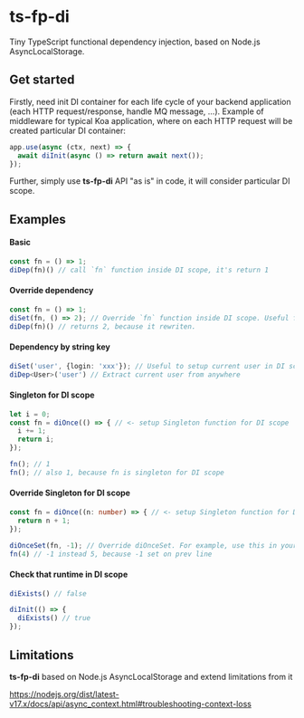 # ts-fp-di
Tiny TypeScript functional dependency injection, based on Node.js AsyncLocalStorage.

## Get started
Firstly, need init DI container for each life cycle of your backend application (each HTTP request/response, handle MQ message, ...).
Example of middleware for typical Koa application, where on each HTTP request will be created particular DI container:

```typescript
app.use(async (ctx, next) => {
  await diInit(async () => return await next());
});
```

Further, simply use **ts-fp-di** API "as is" in code, it will consider particular DI scope.

## Examples

#### Basic

```typescript
const fn = () => 1;
diDep(fn)() // call `fn` function inside DI scope, it's return 1
```

#### Override dependency

```typescript
const fn = () => 1;
diSet(fn, () => 2); // Override `fn` function inside DI scope. Useful for unit tests.
diDep(fn)() // returns 2, because it rewriten.
```

#### Dependency by string key

```typescript
diSet('user', {login: 'xxx'}); // Useful to setup current user in DI scope
diDep<User>('user') // Extract current user from anywhere
```

#### Singleton for DI scope

```typescript
let i = 0;
const fn = diOnce(() => { // <- setup Singleton function for DI scope
  i += 1;
  return i;
});

fn(); // 1
fn(); // also 1, because fn is singleton for DI scope
```

#### Override Singleton for DI scope

```typescript
const fn = diOnce((n: number) => { // <- setup Singleton function for DI scope
  return n + 1;
});

diOnceSet(fn, -1); // Override diOnceSet. For example, use this in your unit tests
fn(4) // -1 instead 5, because -1 set on prev line
```

#### Check that runtime in DI scope

```typescript
diExists() // false

diInit(() => {
  diExists() // true
});
```

## Limitations

**ts-fp-di** based on Node.js AsyncLocalStorage and extend limitations from it

https://nodejs.org/dist/latest-v17.x/docs/api/async_context.html#troubleshooting-context-loss
